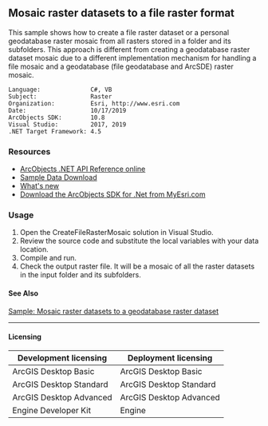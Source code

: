 ## Mosaic raster datasets to a file raster format

This sample shows how to create a file raster dataset or a personal geodatabase raster mosaic from all rasters stored in a folder and its subfolders. This approach is different from creating a geodatabase raster dataset mosaic due to a different implementation mechanism for handling a file mosaic and a geodatabase (file geodatabase and ArcSDE) raster mosaic.  


<!-- TODO: Fill this section below with metadata about this sample-->
```
Language:              C#, VB
Subject:               Raster
Organization:          Esri, http://www.esri.com
Date:                  10/17/2019
ArcObjects SDK:        10.8
Visual Studio:         2017, 2019
.NET Target Framework: 4.5
```

### Resources

* [ArcObjects .NET API Reference online](http://desktop.arcgis.com/en/arcobjects/latest/net/webframe.htm)  
* [Sample Data Download](../../releases)  
* [What's new](http://desktop.arcgis.com/en/arcobjects/latest/net/webframe.htm#91cabc68-2271-400a-8ff9-c7fb25108546.htm)  
* [Download the ArcObjects SDK for .Net from MyEsri.com](https://my.esri.com/)  

### Usage
1. Open the CreateFileRasterMosaic solution in Visual Studio.  
1. Review the source code and substitute the local variables with your data location.  
1. Compile and run.  
1. Check the output raster file. It will be a mosaic of all the raster datasets in the input folder and its subfolders.  







#### See Also  
[Sample: Mosaic raster datasets to a geodatabase raster dataset](../../../Net/Raster/CreateGDBRasterDatasetMosaic)  


---------------------------------

#### Licensing  
| Development licensing | Deployment licensing | 
| ------------- | ------------- | 
| ArcGIS Desktop Basic | ArcGIS Desktop Basic |  
| ArcGIS Desktop Standard | ArcGIS Desktop Standard |  
| ArcGIS Desktop Advanced | ArcGIS Desktop Advanced |  
| Engine Developer Kit | Engine |  


